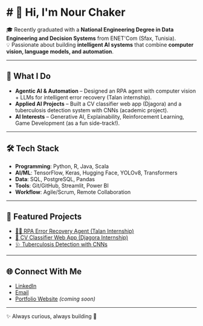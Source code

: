 # # 👋 Hi, I'm Nour Chaker  

🎓 Recently graduated with a **National Engineering Degree in Data Engineering and Decision Systems** from ENET'Com (Sfax, Tunisia).  
💡 Passionate about building **intelligent AI systems** that combine **computer vision, language models, and automation**.  

---

## 🚀 What I Do
- **Agentic AI & Automation** – Designed an RPA agent with computer vision + LLMs for intelligent error recovery (Talan internship).  
- **Applied AI Projects** – Built a CV classifier web app (Djagora) and a tuberculosis detection system with CNNs (academic project).  
- **AI Interests** – Generative AI, Explainability, Reinforcement Learning, Game Development (as a fun side-track!).  

---

## 🛠️ Tech Stack
- **Programming**: Python, R, Java, Scala  
- **AI/ML**: TensorFlow, Keras, Hugging Face, YOLOv8, Transformers  
- **Data**: SQL, PostgreSQL, Pandas  
- **Tools**: Git/GitHub, Streamlit, Power BI  
- **Workflow**: Agile/Scrum, Remote Collaboration  

---

## 📂 Featured Projects
- [🧑‍💻 RPA Error Recovery Agent (Talan Internship)](https://github.com/yourusername/rpa-agent)  
- [📄 CV Classifier Web App (Djagora Internship)](https://github.com/yourusername/cv-classifier)  
- [🩺 Tuberculosis Detection with CNNs](https://github.com/yourusername/tb-detection)  



---

## 🌐 Connect With Me
- [LinkedIn](https://www.linkedin.com/in/nour-chaker-905399251/)  
- [Email](mailto:nourchaker02@gmail.com)  
- [Portfolio Website](https://yourwebsite.com) *(coming soon)*  

---
✨ Always curious, always building 🚀
